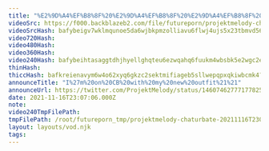 ```yaml
---
title: "%E2%9D%A4%EF%B8%8F%20%E2%9D%A4%EF%B8%8F%20%E2%9D%A4%EF%B8%8F%20Live2D%20Outfit%20Debut%21%21%21%21%21%21%E2%9D%A4%EF%B8%8F%20%E2%9D%A4%EF%B8%8F%20%E2%9D%A4%EF%B8%8F"
videoSrc: https://f000.backblazeb2.com/file/futureporn/projektmelody-chaturbate-20211116T230706Z.mp4
videoSrcHash: bafybeigv7wklmqunoe5da6wjbkpmzolliavu6flwj4ujs5x23tbmvd56ae?filename=projektmelody-chaturbate-20211116T230600Z-source.mp4
video720Hash: 
video480Hash: 
video360Hash: 
video240Hash: bafybeihtasaggtdhjhyellghqteu6ezwqahq6fuukm4wbsbk5e2wgc2eta?filename=projektmelody-chaturbate-20211116T230600Z-240p.mp4
thinHash: 
thiccHash: bafkreienavym6w4o62xyq6gkzc2sektmifiageb5sllwepqpxqkiwbcmk4?filename=20211116T230600Z-thicc.jpg
announceTitle: "I%27m%20on%20CB%20with%20my%20new%20outfit%21%21"
announceUrl: https://twitter.com/ProjektMelody/status/1460746277717782528
date: 2021-11-16T23:07:06.000Z
note: 
video240TmpFilePath: 
tmpFilePath: /root/futureporn_tmp/projektmelody-chaturbate-20211116T230706Z.mp4
layout: layouts/vod.njk
tags:
---
```


